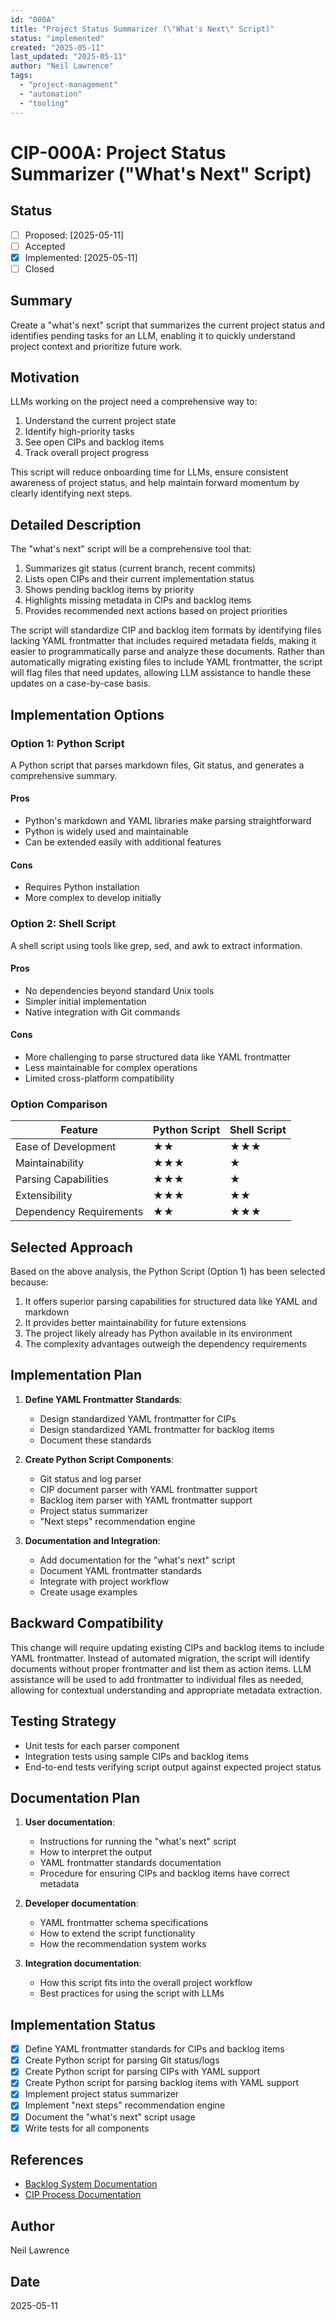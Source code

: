 ```yaml
---
id: "000A"
title: "Project Status Summarizer (\"What's Next\" Script)"
status: "implemented"
created: "2025-05-11"
last_updated: "2025-05-11"
author: "Neil Lawrence"
tags:
  - "project-management"
  - "automation"
  - "tooling"
---
```


# CIP-000A: Project Status Summarizer ("What's Next" Script)

## Status

- [ ] Proposed: [2025-05-11]
- [ ] Accepted
- [x] Implemented: [2025-05-11]
- [ ] Closed

## Summary
Create a "what's next" script that summarizes the current project status and identifies pending tasks for an LLM, enabling it to quickly understand project context and prioritize future work.

## Motivation
LLMs working on the project need a comprehensive way to:
1. Understand the current project state
2. Identify high-priority tasks
3. See open CIPs and backlog items
4. Track overall project progress

This script will reduce onboarding time for LLMs, ensure consistent awareness of project status, and help maintain forward momentum by clearly identifying next steps.

## Detailed Description
The "what's next" script will be a comprehensive tool that:

1. Summarizes git status (current branch, recent commits)
2. Lists open CIPs and their current implementation status
3. Shows pending backlog items by priority
4. Highlights missing metadata in CIPs and backlog items
5. Provides recommended next actions based on project priorities

The script will standardize CIP and backlog item formats by identifying files lacking YAML frontmatter that includes required metadata fields, making it easier to programmatically parse and analyze these documents. Rather than automatically migrating existing files to include YAML frontmatter, the script will flag files that need updates, allowing LLM assistance to handle these updates on a case-by-case basis.

## Implementation Options

### Option 1: Python Script

A Python script that parses markdown files, Git status, and generates a comprehensive summary.

#### Pros
- Python's markdown and YAML libraries make parsing straightforward
- Python is widely used and maintainable
- Can be extended easily with additional features

#### Cons
- Requires Python installation
- More complex to develop initially

### Option 2: Shell Script

A shell script using tools like grep, sed, and awk to extract information.

#### Pros
- No dependencies beyond standard Unix tools
- Simpler initial implementation
- Native integration with Git commands

#### Cons
- More challenging to parse structured data like YAML frontmatter
- Less maintainable for complex operations
- Limited cross-platform compatibility

### Option Comparison

| Feature | Python Script | Shell Script |
|---------|---------------|--------------|
| Ease of Development | ★★ | ★★★ |
| Maintainability | ★★★ | ★ |
| Parsing Capabilities | ★★★ | ★ |
| Extensibility | ★★★ | ★★ |
| Dependency Requirements | ★★ | ★★★ |

## Selected Approach

Based on the above analysis, the Python Script (Option 1) has been selected because:

1. It offers superior parsing capabilities for structured data like YAML and markdown
2. It provides better maintainability for future extensions
3. The project likely already has Python available in its environment
4. The complexity advantages outweigh the dependency requirements

## Implementation Plan

1. **Define YAML Frontmatter Standards**:
   - Design standardized YAML frontmatter for CIPs
   - Design standardized YAML frontmatter for backlog items
   - Document these standards

2. **Create Python Script Components**:
   - Git status and log parser
   - CIP document parser with YAML frontmatter support
   - Backlog item parser with YAML frontmatter support
   - Project status summarizer
   - "Next steps" recommendation engine

3. **Documentation and Integration**:
   - Add documentation for the "what's next" script
   - Document YAML frontmatter standards
   - Integrate with project workflow
   - Create usage examples

## Backward Compatibility
This change will require updating existing CIPs and backlog items to include YAML frontmatter. Instead of automated migration, the script will identify documents without proper frontmatter and list them as action items. LLM assistance will be used to add frontmatter to individual files as needed, allowing for contextual understanding and appropriate metadata extraction.

## Testing Strategy
- Unit tests for each parser component
- Integration tests using sample CIPs and backlog items
- End-to-end tests verifying script output against expected project status

## Documentation Plan

1. **User documentation**:
   - Instructions for running the "what's next" script
   - How to interpret the output
   - YAML frontmatter standards documentation
   - Procedure for ensuring CIPs and backlog items have correct metadata

2. **Developer documentation**:
   - YAML frontmatter schema specifications
   - How to extend the script functionality
   - How the recommendation system works

3. **Integration documentation**:
   - How this script fits into the overall project workflow
   - Best practices for using the script with LLMs

## Implementation Status
- [x] Define YAML frontmatter standards for CIPs and backlog items
- [x] Create Python script for parsing Git status/logs
- [x] Create Python script for parsing CIPs with YAML support
- [x] Create Python script for parsing backlog items with YAML support
- [x] Implement project status summarizer
- [x] Implement "next steps" recommendation engine
- [x] Document the "what's next" script usage
- [x] Write tests for all components

## References
- [Backlog System Documentation](../backlog/README.md)
- [CIP Process Documentation](./README.md)

## Author
Neil Lawrence

## Date
2025-05-11 